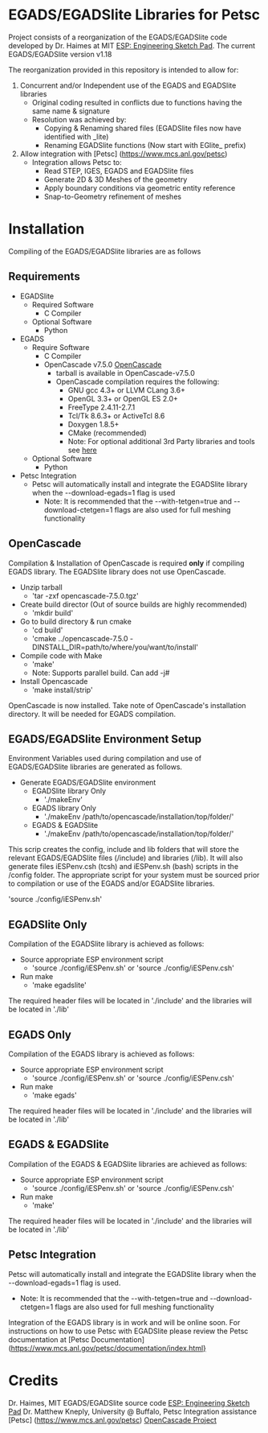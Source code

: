 # EGADS/EGADSlite Libraries for Petsc

Project consists of a reorganization of the EGADS/EGADSlite code developed by Dr. Haimes at MIT [ESP: Engineering Sketch Pad](https://acdl.mit.edu/ESP).
The current EGADS/EGADSlite version v1.18

The reorganization provided in this repository is intended to allow for:

  1. Concurrent and/or Independent use of the EGADS and EGADSlite libraries
     - Original coding resulted in conflicts due to functions having the same name & signature
	 - Resolution was achieved by:
	   - Copying & Renaming shared files (EGADSlite files now have identified with _lite)
	   - Renaming EGADSlite functions (Now start with EGlite_ prefix)
  2. Allow integration with [Petsc] (https://www.mcs.anl.gov/petsc)
     - Integration allows Petsc to:
       - Read STEP, IGES, EGADS and EGADSlite files
	   - Generate 2D & 3D Meshes of the geometry
	   - Apply boundary conditions via geometric entity reference
	   - Snap-to-Geometry refinement of meshes

# Installation

Compiling of the EGADS/EGADSlite libraries are as follows

## Requirements

  - EGADSlite
    - Required Software
	  - C Compiler
	- Optional Software
	  - Python
  - EGADS
    - Require Software
	  - C Compiler
      - OpenCascade v7.5.0  [OpenCascade](https://dev.opencascade.org/)
	    - tarball is available in OpenCascade-v7.5.0
	    - OpenCascade compilation requires the following:
	      - GNU gcc 4.3+ or LLVM CLang 3.6+
		  - OpenGL 3.3+ or OpenGL ES 2.0+
		  - FreeType 2.4.11-2.7.1
		  - Tcl/Tk 8.6.3+ or ActiveTcl 8.6
		  - Doxygen 1.8.5+
		  - CMake (recommended)
		  - Note: For optional additional 3rd Party libraries and tools see [here](https://old.opencascade.com/doc/occt-7.5.0/overview/html/index.html)
	- Optional Software
	  - Python
  - Petsc Integration
    - Petsc will automatically install and integrate the EGADSlite library when the --download-egads=1 flag is used
	  - Note: It is recommended that the --with-tetgen=true and --download-ctetgen=1 flags are also used for full meshing functionality

## OpenCascade

Compilation & Installation of OpenCascade is required **only** if compiling EGADS library. The EGADSlite library does not use OpenCascade.

  - Unzip tarball
    - 'tar -zxf opencascade-7.5.0.tgz'
  - Create build director (Out of source builds are highly recommended)
    - 'mkdir build'
  - Go to build directory & run cmake
    - 'cd build'
	- 'cmake ../opencascade-7.5.0 -DINSTALL_DIR=path/to/where/you/want/to/install'
  - Compile code with Make
    - 'make'
	- Note: Supports parallel build. Can add -j#
  - Install Opencascade
    - 'make install/strip'

OpenCascade is now installed. Take note of OpenCascade's installation directory. It will be needed for EGADS compilation.

## EGADS/EGADSlite Environment Setup

Environment Variables used during compilation and use of EGADS/EGADSlite libraries are generated as follows.

  - Generate EGADS/EGADSlite environment
    - EGADSlite library Only
	  - './makeEnv'
	- EGADS library Only
	  - './makeEnv /path/to/opencascade/installation/top/folder/'
	- EGADS & EGADSlite
	  - './makeEnv /path/to/opencascade/installation/top/folder/'

This scrip creates the config, include and lib folders that will store the relevant EGADS/EGADSlite files (/include) and libraries (/lib).
It will also generate files iESPenv.csh (tcsh) and iESPenv.sh (bash) scripts in the /config folder. The appropriate script for your system must
be sourced prior to compilation or use of the EGADS and/or EGADSlite libraries.

  'source ./config/iESPenv.sh'

## EGADSlite Only

Compilation of the EGADSlite library is achieved as follows:

  - Source appropriate ESP environment script
    - 'source ./config/iESPenv.sh' or 'source ./config/iESPenv.csh'
  - Run make
    - 'make egadslite'

The required header files will be located in './include' and the libraries will be located in './lib'

## EGADS Only

Compilation of the EGADS library is achieved as follows:

  - Source appropriate ESP environment script
    - 'source ./config/iESPenv.sh' or 'source ./config/iESPenv.csh'
  - Run make
    - 'make egads'

The required header files will be located in './include' and the libraries will be located in './lib'

## EGADS & EGADSlite

Compilation of the EGADS & EGADSlite libraries are achieved as follows:

  - Source appropriate ESP environment script
    - 'source ./config/iESPenv.sh' or 'source ./config/iESPenv.csh'
  - Run make
    - 'make'

The required header files will be located in './include' and the libraries will be located in './lib'

## Petsc Integration

Petsc will automatically install and integrate the EGADSlite library when the --download-egads=1 flag is used.
  - Note: It is recommended that the --with-tetgen=true and --download-ctetgen=1 flags are also used for full meshing functionality

Integration of the EGADS library is in work and will be online soon. For instructions on how to use Petsc with EGADSlite please review the Petsc documentation
at [Petsc Documentation](https://www.mcs.anl.gov/petsc/documentation/index.html}


# Credits

Dr. Haimes, MIT EGADS/EGADSlite source code [ESP: Engineering Sketch Pad](https://acdl.mit.edu/ESP)
Dr. Matthew Kneply, University @ Buffalo, Petsc Integration assistance [Petsc] (https://www.mcs.anl.gov/petsc)
[OpenCascade Project](https://dev.opencascade.org/)





		
